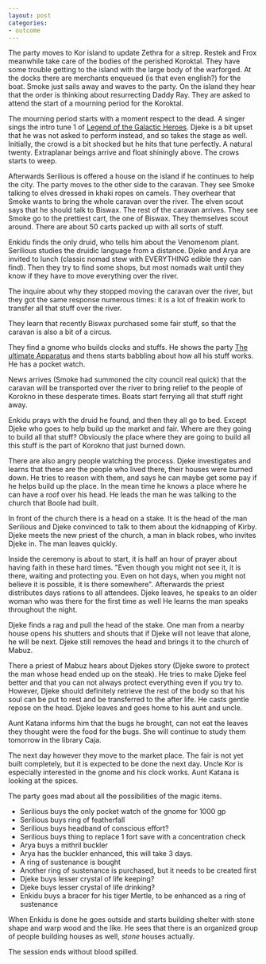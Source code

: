 ```yaml
---
layout: post
categories:
- outcome
---
```


The party moves to Kor island to update Zethra for a sitrep. Restek and Frox meanwhile take care of the bodies of the perished Koroktal. They have some trouble getting to the island with the large body of the warforged. At the docks there are merchants enqueued (is that even english?) for the boat. Smoke just sails away and waves to the party. On the island they hear that the order is thinking about resurrecting Daddy Ray. They are asked to attend the start of a mourning period for the Koroktal.

The mourning period starts with a moment respect to the dead. A singer sings the intro tune 1 of [Legend of the Galactic Heroes](https://www.youtube.com/watch?v=sqj_VJ09Q7Q?t=30s). Djeke is a bit upset that he was not asked to perform instead, and so takes the stage as well. Initially, the crowd is a bit shocked but he hits that tune perfectly. A natural twenty. Extraplanar beings arrive and float shiningly above. The crows starts to weep.

Afterwards Serilious is offered a house on the island if he continues to help the city. The party moves to the other side to the caravan. They see Smoke talking to elves dressed in khaki ropes on camels. They overhear that Smoke wants to bring the whole caravan over the river. The elven scout says that he should talk to Biswax. The rest of the caravan arrives. They see Smoke go to the prettiest cart, the one of Biswax. They themselves scout around. There are about 50 carts packed up with all sorts of stuff.

Enkidu finds the only druid, who tells him about the Venomenom plant. Serilious studies the druidic language from a distance. Djeke and Arya are invited to lunch (classic nomad stew with EVERYTHING edible they can find). Then they try to find some shops, but most nomads wait until they know if they have to move everything over the river.

The inquire about why they stopped moving the caravan over the river, but they got the same response numerous times: it is a lot of freakin work to transfer all that stuff over the river.

They learn that recently Biswax purchased some fair stuff, so that the caravan is also a bit of a circus.

They find a gnome who builds clocks and stuffs. He shows the party [The ultimate Apparatus](https://www.youtube.com/watch?v=6xCd55oSgO4) and thens starts babbling about how all his stuff works. He has a pocket watch.

News arrives (Smoke had summoned the city council real quick) that the caravan will be transported over the river to bring relief to the people of Korokno in these desperate times. Boats start ferrying all that stuff right away.

Enkidu prays with the druid he found, and then they all go to bed. Except Djeke who goes to help build up the market and fair. Where are they going to build all that stuff? Obviously the place where they are going to build all this stuff is the part of Korokno that just burned down.

There are also angry people watching the process. Djeke investigates and learns that these are the people who lived there, their houses were burned down. He tries to reason with them, and says he can maybe get some pay if he helps build up the place. In the mean time he knows a place where he can have a roof over his head. He leads the man he was talking to the church that Boole had built.

In front of the church there is a head on a stake. It is the head of the man Serilious and Djeke convinced to talk to them about the kidnapping of Kirby.  Djeke meets the new priest of the church, a man in black robes, who invites Djeke in. The man leaves quickly.

Inside the ceremony is about to start, it is half an hour of prayer about having faith in these hard times. "Even though you might not see it, it is there, waiting and protecting you. Even on hot days, when you might not believe it is possible, it is there somewhere". Afterwards the priest distributes days rations to all attendees. Djeke leaves, he speaks to an older woman who was there for the first time as well He learns the man speaks throughout the night.

Djeke finds a rag and pull the head of the stake. One man from a nearby house opens his shutters and shouts that if Djeke will not leave that alone, he will be next. Djeke still removes the head and brings it to the church of Mabuz.

There a priest of Mabuz hears about Djekes story (Djeke swore to protect the man whose head ended up on the steak). He tries to make Djeke feel better and that you can not always protect everything even if you try to. However, Djeke should definitely retrieve the rest of the body so that his soul can be put to rest and be transferred to the after life. He casts gentle repose on the head. Djeke leaves and goes home to his aunt and uncle.

Aunt Katana informs him that the bugs he brought, can not eat the leaves they thought were the food for the bugs. She will continue to study them tomorrow in the library Caja.

The next day however they move to the market place. The fair is not yet built completely, but it is expected to be done the next day. Uncle Kor is especially interested in the gnome and his clock works. Aunt Katana is looking at the spices.

The party goes mad about all the possibilities of the magic items.

* Serilious buys the only pocket watch of the gnome for 1000 gp
* Serilious buys ring of featherfall
* Serilious buys headband of conscious effort?
* Serilious buys thing to replace 1 fort save with a concentration check
* Arya buys a mithril buckler
* Arya has the buckler enhanced, this will take 3 days.
* A ring of sustenance is bought
* Another ring of sustenance is purchased, but it needs to be created first
* Djeke buys lesser crystal of life keeping?
* Djeke buys lesser crystal of life drinking?
* Enkidu buys a bracer for his tiger Mertle, to be enhanced as a ring of sustenance

When Enkidu is done he goes outside and starts building shelter with stone shape and warp wood and the like. He sees that there is an organized group of people building houses as well, *stone* houses actually.

The session ends without blood spilled.
